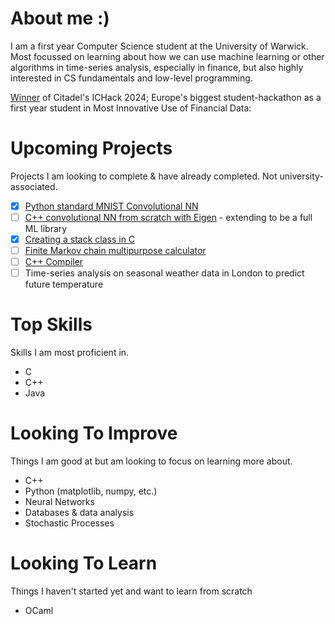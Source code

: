 # About me :)
I am a first year Computer Science student at the University of Warwick. Most focussed on learning about how we can use machine learning or other algorithms in time-series analysis, especially in finance, but also highly interested in CS fundamentals and low-level programming.

[Winner](https://devpost.com/software/decarb) of Citadel's ICHack 2024; Europe's biggest student-hackathon as a first year student in Most Innovative Use of Financial Data:


# Upcoming Projects
Projects I am looking to complete & have already completed. Not university-associated.
 - [X] [Python standard MNIST Convolutional NN](https://github.com/a1exxd0/PythonConvolutional)
 - [ ] [C++ convolutional NN from scratch with Eigen](https://github.com/a1exxd0/HaDoLibrary) - extending to be a full ML library
 - [X] [Creating a stack class in C](https://github.com/a1exxd0/CreateClassInC/tree/main/IntegerStack)
 - [ ] [Finite Markov chain multipurpose calculator](https://github.com/a1exxd0/FiniteMarkovChains)
 - [ ] [C++ Compiler](https://github.com/a1exxd0/CPPCompiler/)
 - [ ] Time-series analysis on seasonal weather data in London to predict future temperature

# Top Skills
Skills I am most proficient in.
 - C
 - C++
 - Java

# Looking To Improve
Things I am good at but am looking to focus on learning more about.
 - C++
 - Python (matplotlib, numpy, etc.)
 - Neural Networks
 - Databases & data analysis
 - Stochastic Processes

# Looking To Learn
Things I haven't started yet and want to learn from scratch
 - OCaml

